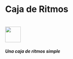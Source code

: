 # Caja de Ritmos 
# <a href="https://reactjs.org/"><img src="https://upload.wikimedia.org/wikipedia/commons/4/47/React.svg" width="50" /></a>

##### Una caja de ritmos simple

